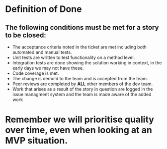 # Definition of Done 

## The following conditions must be met for a story to be closed:

- The acceptance criteria noted in the ticket are met including both automated and manual tests. 
- Unit tests are written to test functionality on a method level. 
- Integration tests are done showing the solution working in context, in the early days we may not have these. 
- Code coverage is met. 
- The change is demo'd to the team and is accepted from the team.
- Peer reviews are completed by **ALL** other members of the dev team. 
- Work that arises as a result of the story in question are logged in the issue managment system and the team is 
  made aware of the added work

# Remember we will prioritise quality over time, even when looking at an MVP situation. 